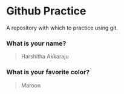 # Github Practice

A repository with which to practice using git.

### What is your name?

> Harshitha Akkaraju


### What is your favorite color?

> Maroon
